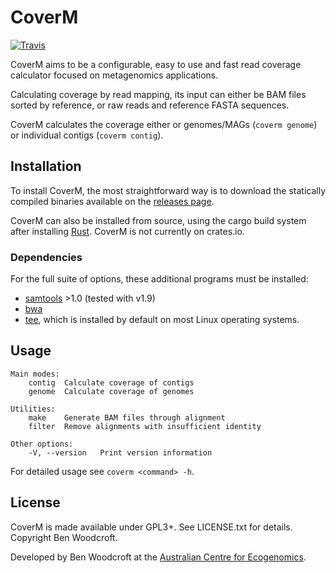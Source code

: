 # CoverM

[![Travis](https://img.shields.io/travis/wwood/CoverM.svg?style=flat-square)](https://travis-ci.org/wwood/CoverM)

CoverM aims to be a configurable, easy to use and fast read coverage calculator focused on metagenomics applications. 

Calculating coverage by read mapping, its input can either be BAM files sorted by reference, or raw reads and reference FASTA sequences.

CoverM calculates the coverage either or genomes/MAGs (`coverm genome`) or individual contigs (`coverm contig`).

## Installation

To install CoverM, the most straightforward way is to download the statically compiled binaries available on the [releases page](https://github.com/wwood/CoverM/releases).

CoverM can also be installed from source, using the cargo build system after installing [Rust](https://www.rust-lang.org/). CoverM is not currently on crates.io.

### Dependencies
For the full suite of options, these additional programs must be installed:

* [samtools](https://github.com/samtools/samtools) >1.0 (tested with v1.9)
* [bwa](https://github.com/lh3/bwa)
* [tee](https://www.gnu.org/software/coreutils/), which is installed by default on most Linux operating systems.

## Usage
```
Main modes:
	contig	Calculate coverage of contigs
	genome	Calculate coverage of genomes

Utilities:
	make	Generate BAM files through alignment
	filter	Remove alignments with insufficient identity

Other options:
	-V, --version	Print version information
```

For detailed usage see `coverm <command> -h`.

## License

CoverM is made available under GPL3+. See LICENSE.txt for details. Copyright Ben
Woodcroft.

Developed by Ben Woodcroft at the [Australian Centre for Ecogenomics](http://ecogenomic.org).
